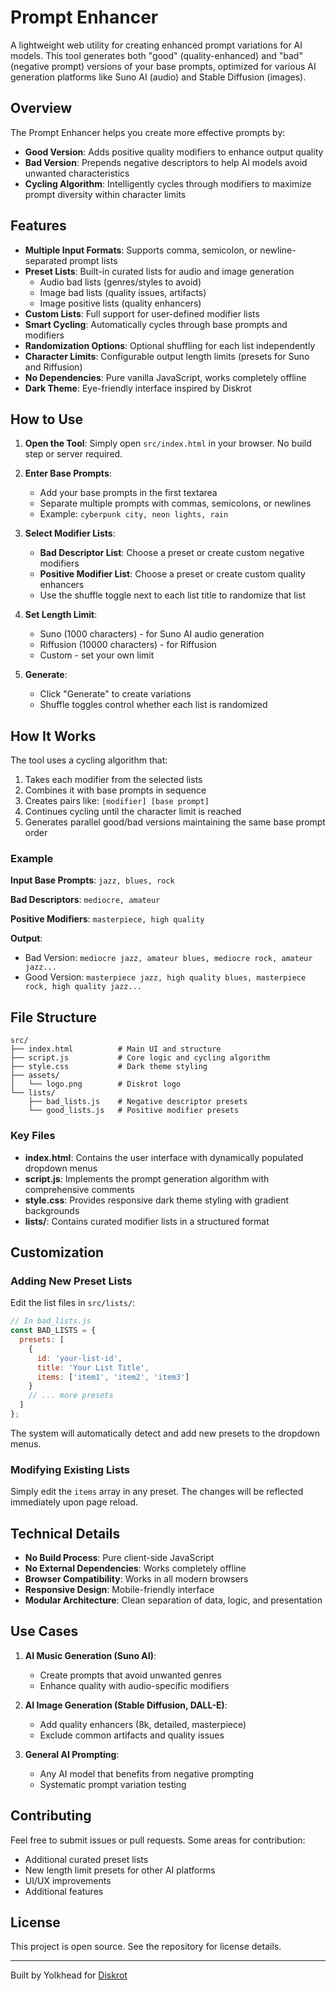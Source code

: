 # Prompt Enhancer

A lightweight web utility for creating enhanced prompt variations for AI models. This tool generates both "good" (quality-enhanced) and "bad" (negative prompt) versions of your base prompts, optimized for various AI generation platforms like Suno AI (audio) and Stable Diffusion (images).

## Overview

The Prompt Enhancer helps you create more effective prompts by:
- **Good Version**: Adds positive quality modifiers to enhance output quality
- **Bad Version**: Prepends negative descriptors to help AI models avoid unwanted characteristics
- **Cycling Algorithm**: Intelligently cycles through modifiers to maximize prompt diversity within character limits

## Features

- **Multiple Input Formats**: Supports comma, semicolon, or newline-separated prompt lists
- **Preset Lists**: Built-in curated lists for audio and image generation
  - Audio bad lists (genres/styles to avoid)
  - Image bad lists (quality issues, artifacts)
  - Image positive lists (quality enhancers)
- **Custom Lists**: Full support for user-defined modifier lists
- **Smart Cycling**: Automatically cycles through base prompts and modifiers
- **Randomization Options**: Optional shuffling for each list independently
- **Character Limits**: Configurable output length limits (presets for Suno and Riffusion)
- **No Dependencies**: Pure vanilla JavaScript, works completely offline
- **Dark Theme**: Eye-friendly interface inspired by Diskrot

## How to Use

1. **Open the Tool**: Simply open `src/index.html` in your browser. No build step or server required.

2. **Enter Base Prompts**: 
   - Add your base prompts in the first textarea
   - Separate multiple prompts with commas, semicolons, or newlines
   - Example: `cyberpunk city, neon lights, rain`

3. **Select Modifier Lists**:
   - **Bad Descriptor List**: Choose a preset or create custom negative modifiers
   - **Positive Modifier List**: Choose a preset or create custom quality enhancers
   - Use the shuffle toggle next to each list title to randomize that list

4. **Set Length Limit**:
   - Suno (1000 characters) - for Suno AI audio generation
   - Riffusion (10000 characters) - for Riffusion
   - Custom - set your own limit

5. **Generate**:
   - Click "Generate" to create variations
   - Shuffle toggles control whether each list is randomized

## How It Works

The tool uses a cycling algorithm that:

1. Takes each modifier from the selected lists
2. Combines it with base prompts in sequence
3. Creates pairs like: `[modifier] [base prompt]`
4. Continues cycling until the character limit is reached
5. Generates parallel good/bad versions maintaining the same base prompt order

### Example

**Input Base Prompts**: `jazz, blues, rock`

**Bad Descriptors**: `mediocre, amateur`

**Positive Modifiers**: `masterpiece, high quality`

**Output**:
- Bad Version: `mediocre jazz, amateur blues, mediocre rock, amateur jazz...`
- Good Version: `masterpiece jazz, high quality blues, masterpiece rock, high quality jazz...`

## File Structure

```
src/
├── index.html          # Main UI and structure
├── script.js           # Core logic and cycling algorithm
├── style.css           # Dark theme styling
├── assets/
│   └── logo.png        # Diskrot logo
└── lists/
    ├── bad_lists.js    # Negative descriptor presets
    └── good_lists.js   # Positive modifier presets
```

### Key Files

- **index.html**: Contains the user interface with dynamically populated dropdown menus
- **script.js**: Implements the prompt generation algorithm with comprehensive comments
- **style.css**: Provides responsive dark theme styling with gradient backgrounds
- **lists/**: Contains curated modifier lists in a structured format

## Customization

### Adding New Preset Lists

Edit the list files in `src/lists/`:

```javascript
// In bad_lists.js
const BAD_LISTS = {
  presets: [
    {
      id: 'your-list-id',
      title: 'Your List Title',
      items: ['item1', 'item2', 'item3']
    }
    // ... more presets
  ]
};
```

The system will automatically detect and add new presets to the dropdown menus.

### Modifying Existing Lists

Simply edit the `items` array in any preset. The changes will be reflected immediately upon page reload.

## Technical Details

- **No Build Process**: Pure client-side JavaScript
- **No External Dependencies**: Works completely offline
- **Browser Compatibility**: Works in all modern browsers
- **Responsive Design**: Mobile-friendly interface
- **Modular Architecture**: Clean separation of data, logic, and presentation

## Use Cases

1. **AI Music Generation (Suno AI)**:
   - Create prompts that avoid unwanted genres
   - Enhance quality with audio-specific modifiers

2. **AI Image Generation (Stable Diffusion, DALL-E)**:
   - Add quality enhancers (8k, detailed, masterpiece)
   - Exclude common artifacts and quality issues

3. **General AI Prompting**:
   - Any AI model that benefits from negative prompting
   - Systematic prompt variation testing

## Contributing

Feel free to submit issues or pull requests. Some areas for contribution:
- Additional curated preset lists
- New length limit presets for other AI platforms
- UI/UX improvements
- Additional features

## License

This project is open source. See the repository for license details.

---

Built by Yolkhead for [Diskrot](https://www.diskrot.com)
